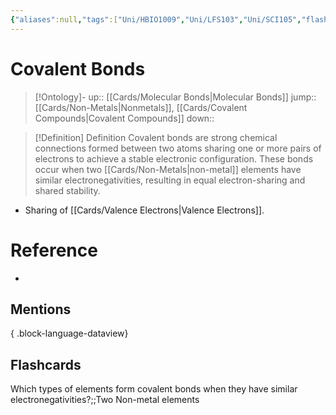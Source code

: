 ```yaml
---
{"aliases":null,"tags":["Uni/HBIO1009","Uni/LFS103","Uni/SCI105","flashcards/SCI105"],"dg-publish":true,"permalink":"/cards/covalent-bonds/","dgPassFrontmatter":true}
---
```


# Covalent Bonds

> [!Ontology]-
> up:: [[Cards/Molecular Bonds\|Molecular Bonds]]
> jump:: [[Cards/Non-Metals\|Nonmetals]], [[Cards/Covalent Compounds\|Covalent Compounds]]
> down:: 

> [!Definition] Definition
>  Covalent bonds are strong chemical connections formed between two atoms sharing one or more pairs of electrons to achieve a stable electronic configuration. These bonds occur when two [[Cards/Non-Metals\|non-metal]] elements have similar electronegativities, resulting in equal electron-sharing and shared stability.

- Sharing of [[Cards/Valence Electrons\|Valence Electrons]].

# Reference
- 

## Mentions

{ .block-language-dataview}

## Flashcards

Which types of elements form covalent bonds when they have similar electronegativities?;;Two Non-metal elements
<!--SR:!2024-03-25,2,170-->